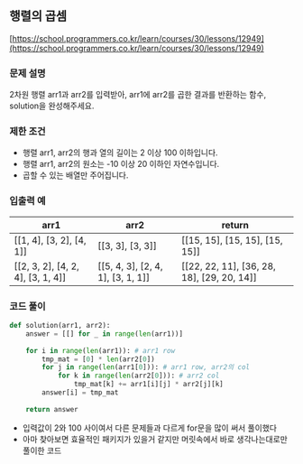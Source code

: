 ## 행렬의 곱셈

[https://school.programmers.co.kr/learn/courses/30/lessons/12949](https://school.programmers.co.kr/learn/courses/30/lessons/12949)



### **문제 설명**

2차원 행렬 arr1과 arr2를 입력받아, arr1에 arr2를 곱한 결과를 반환하는 함수, solution을 완성해주세요.



### 제한 조건

- 행렬 arr1, arr2의 행과 열의 길이는 2 이상 100 이하입니다.
- 행렬 arr1, arr2의 원소는 -10 이상 20 이하인 자연수입니다.
- 곱할 수 있는 배열만 주어집니다.



### 입출력 예

| arr1 | arr2 | return |
| --- | --- | --- |
| [[1, 4], [3, 2], [4, 1]] | [[3, 3], [3, 3]] | [[15, 15], [15, 15], [15, 15]] |
| [[2, 3, 2], [4, 2, 4], [3, 1, 4]] | [[5, 4, 3], [2, 4, 1], [3, 1, 1]] | [[22, 22, 11], [36, 28, 18], [29, 20, 14]] |



### 코드 풀이

```python
def solution(arr1, arr2):
    answer = [[] for _ in range(len(arr1))]
    
    for i in range(len(arr1)): # arr1 row
        tmp_mat = [0] * len(arr2[0])
        for j in range(len(arr1[0])): # arr1 row, arr2의 col
            for k in range(len(arr2[0])): # arr2 col
                tmp_mat[k] += arr1[i][j] * arr2[j][k]
        answer[i] = tmp_mat
                
    return answer
```

- 입력값이 2와 100 사이여서 다른 문제들과 다르게 for문을 많이 써서 풀이했다
- 아마 찾아보면 효율적인 패키지가 있을거 같지만 머릿속에서 바로 생각나는대로만 풀이한 코드